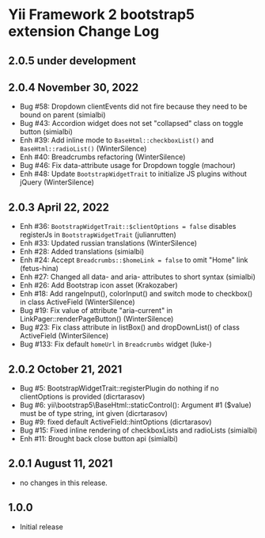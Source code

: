 Yii Framework 2 bootstrap5 extension Change Log
==============================================

2.0.5 under development
-----------------------

2.0.4 November 30, 2022
-----------------------

- Bug #58: Dropdown clientEvents did not fire because they need to be bound on parent (simialbi)
- Bug #43: Accordion widget does not set "collapsed" class on toggle button (simialbi)
- Enh #39: Add inline mode to `BaseHtml::checkboxList()` and `BaseHtml::radioList()` (WinterSilence)
- Enh #40: Breadcrumbs refactoring (WinterSilence)
- Bug #46: Fix data-attribute usage for Dropdown toggle (machour)
- Enh #48: Update `BootstrapWidgetTrait` to initialize JS plugins without jQuery (WinterSilence)


2.0.3 April 22, 2022
--------------------

- Enh #36: `BootstrapWidgetTrait::$clientOptions = false` disables registerJs in `BootstrapWidgetTrait` (julianrutten)
- Enh #33: Updated russian translations (WinterSilence)
- Enh #28: Added translations (simialbi)
- Enh #24: Accept `Breadcrumbs::$homeLink = false` to omit "Home" link (fetus-hina)
- Enh #27: Changed all data- and aria- attributes to short syntax (simialbi)
- Enh #26: Add Bootstrap icon asset (Krakozaber)
- Enh #18: Add rangeInput(), colorInput() and switch mode to checkbox() in class ActiveField (WinterSilence)
- Bug #19: Fix value of attribute "aria-current" in LinkPager::renderPageButton() (WinterSilence)
- Bug #23: Fix class attribute in listBox() and dropDownList() of class ActiveField (WinterSilence)
- Bug #133: Fix default `homeUrl` in `Breadcrumbs` widget (luke-)


2.0.2 October 21, 2021
----------------------

- Bug #5: BootstrapWidgetTrait::registerPlugin do nothing if no clientOptions is provided (dicrtarasov)
- Bug #6: yii\bootstrap5\BaseHtml::staticControl(): Argument #1 ($value) must be of type string, int given (dicrtarasov)
- Bug #9: fixed default ActiveField::hintOptions (dicrtarasov)
- Bug #15: Fixed inline rendering of checkboxLists and radioLists (simialbi)
- Enh #11: Brought back close button api (simialbi)


2.0.1 August 11, 2021
---------------------

- no changes in this release.


1.0.0
-----------------------
- Initial release

